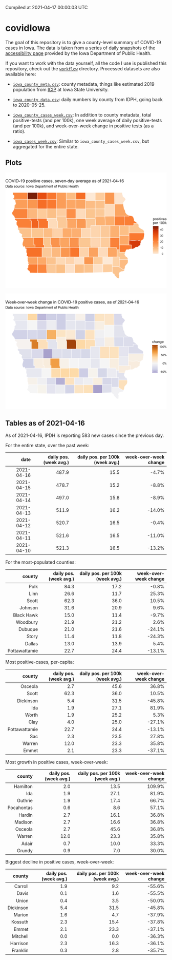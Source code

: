 Compiled at 2021-04-17 00:00:03 UTC

<!-- README.md is generated from README.Rmd. Please edit that file -->

# covidIowa

<!-- badges: start -->

<!-- badges: end -->

The goal of this repository is to give a county-level summary of
COVID-19 cases in Iowa. The data is taken from a series of daily
snapshots of the [accessibility
page](https://coronavirus.iowa.gov/pages/access) provided by the Iowa
Department of Public Health.

If you want to work with the data yourself, all the code I use is
published this repository, check out the [`workflow`](workflow)
directory. Processed datasets are also available here:

  - [`iowa_county_meta.csv`](https://raw.githubusercontent.com/ijlyttle/covidIowa/master/workflow/data/99-publish/iowa_county_meta.csv):
    county metadata, things like estimated 2019 population from
    [ICIP](https://www.icip.iastate.edu/tables/population/counties-estimates)
    at Iowa State University.

  - [`iowa_county_data.csv`](https://raw.githubusercontent.com/ijlyttle/covidIowa/master/workflow/data/99-publish/iowa_county_data.csv):
    daily numbers by county from IDPH, going back to 2020-05-25.

  - [`iowa_county_cases_week.csv`](https://raw.githubusercontent.com/ijlyttle/covidIowa/master/workflow/data/99-publish/iowa_county_data.csv):
    In addition to county metadata, total positive-tests (and per 100k),
    one week average of daily positive-tests (and per 100k), and
    week-over-week change in positive tests (as a ratio).

  - [`iowa_cases_week.csv`](https://raw.githubusercontent.com/ijlyttle/covidIowa/master/workflow/data/99-publish/iowa_cases_week.csv):
    Similar to `iowa_county_cases_week.csv`, but aggregated for the
    entire state.

## Plots

![](workflow/data/99-publish/iowa_cases.png)

![](workflow/data/99-publish/iowa_change.png)

## Tables as of 2021-04-16

As of 2021-04-16, IPDH is reporting 583 new cases since the previous
day.

For the entire state, over the past week:

|       date | daily pos. (week avg.) | daily pos. per 100k (week avg.) | week-over-week change |
| ---------: | ---------------------: | ------------------------------: | --------------------: |
| 2021-04-16 |                  487.9 |                            15.5 |                \-4.7% |
| 2021-04-15 |                  478.7 |                            15.2 |                \-8.8% |
| 2021-04-14 |                  497.0 |                            15.8 |                \-8.9% |
| 2021-04-13 |                  511.9 |                            16.2 |               \-14.0% |
| 2021-04-12 |                  520.7 |                            16.5 |                \-0.4% |
| 2021-04-11 |                  521.6 |                            16.5 |               \-11.0% |
| 2021-04-10 |                  521.3 |                            16.5 |               \-13.2% |

For the most-populated counties:

|        county | daily pos. (week avg.) | daily pos. per 100k (week avg.) | week-over-week change |
| ------------: | ---------------------: | ------------------------------: | --------------------: |
|          Polk |                   84.3 |                            17.2 |                \-0.8% |
|          Linn |                   26.6 |                            11.7 |                 25.3% |
|         Scott |                   62.3 |                            36.0 |                 10.5% |
|       Johnson |                   31.6 |                            20.9 |                  9.6% |
|    Black Hawk |                   15.0 |                            11.4 |                \-9.7% |
|      Woodbury |                   21.9 |                            21.2 |                  2.6% |
|       Dubuque |                   21.0 |                            21.6 |               \-24.1% |
|         Story |                   11.4 |                            11.8 |               \-24.3% |
|        Dallas |                   13.0 |                            13.9 |                  5.4% |
| Pottawattamie |                   22.7 |                            24.4 |               \-13.1% |

Most positive-cases, per-capita:

|        county | daily pos. (week avg.) | daily pos. per 100k (week avg.) | week-over-week change |
| ------------: | ---------------------: | ------------------------------: | --------------------: |
|       Osceola |                    2.7 |                            45.6 |                 36.8% |
|         Scott |                   62.3 |                            36.0 |                 10.5% |
|     Dickinson |                    5.4 |                            31.5 |               \-45.8% |
|           Ida |                    1.9 |                            27.1 |                 81.9% |
|         Worth |                    1.9 |                            25.2 |                  5.3% |
|          Clay |                    4.0 |                            25.0 |               \-27.1% |
| Pottawattamie |                   22.7 |                            24.4 |               \-13.1% |
|           Sac |                    2.3 |                            23.5 |                 27.8% |
|        Warren |                   12.0 |                            23.3 |                 35.8% |
|         Emmet |                    2.1 |                            23.3 |               \-37.1% |

Most growth in positive cases, week-over-week:

|     county | daily pos. (week avg.) | daily pos. per 100k (week avg.) | week-over-week change |
| ---------: | ---------------------: | ------------------------------: | --------------------: |
|   Hamilton |                    2.0 |                            13.5 |                109.9% |
|        Ida |                    1.9 |                            27.1 |                 81.9% |
|    Guthrie |                    1.9 |                            17.4 |                 66.7% |
| Pocahontas |                    0.6 |                             8.6 |                 57.1% |
|     Hardin |                    2.7 |                            16.1 |                 36.8% |
|    Madison |                    2.7 |                            16.6 |                 36.8% |
|    Osceola |                    2.7 |                            45.6 |                 36.8% |
|     Warren |                   12.0 |                            23.3 |                 35.8% |
|      Adair |                    0.7 |                            10.0 |                 33.3% |
|     Grundy |                    0.9 |                             7.0 |                 30.0% |

Biggest decline in positive cases, week-over-week:

|    county | daily pos. (week avg.) | daily pos. per 100k (week avg.) | week-over-week change |
| --------: | ---------------------: | ------------------------------: | --------------------: |
|   Carroll |                    1.9 |                             9.2 |               \-55.6% |
|     Davis |                    0.1 |                             1.6 |               \-55.5% |
|     Union |                    0.4 |                             3.5 |               \-50.0% |
| Dickinson |                    5.4 |                            31.5 |               \-45.8% |
|    Marion |                    1.6 |                             4.7 |               \-37.9% |
|   Kossuth |                    2.3 |                            15.4 |               \-37.8% |
|     Emmet |                    2.1 |                            23.3 |               \-37.1% |
|  Mitchell |                    0.0 |                             0.0 |               \-36.3% |
|  Harrison |                    2.3 |                            16.3 |               \-36.1% |
|  Franklin |                    0.3 |                             2.8 |               \-35.7% |
